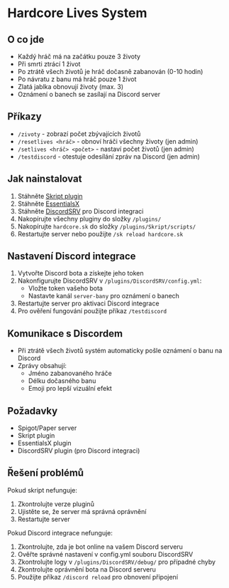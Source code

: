 # Hardcore Lives System

## O co jde
- Každý hráč má na začátku pouze 3 životy
- Při smrti ztrácí 1 život
- Po ztrátě všech životů je hráč dočasně zabanován (0-10 hodin)
- Po návratu z banu má hráč pouze 1 život
- Zlatá jablka obnovují životy (max. 3)
- Oznámení o banech se zasílají na Discord server

## Příkazy
- `/zivoty` - zobrazí počet zbývajících životů
- `/resetlives <hráč>` - obnoví hráči všechny životy (jen admin)
- `/setlives <hráč> <počet>` - nastaví počet životů (jen admin)
- `/testdiscord` - otestuje odesílání zpráv na Discord (jen admin)

## Jak nainstalovat
1. Stáhněte [Skript plugin](https://www.spigotmc.org/resources/skript.114544/)
2. Stáhněte [EssentialsX](https://essentialsx.net/downloads.html)
3. Stáhněte [DiscordSRV](https://www.spigotmc.org/resources/discordsrv.18494/) pro Discord integraci
4. Nakopírujte všechny pluginy do složky `/plugins/`
5. Nakopírujte `hardcore.sk` do složky `/plugins/Skript/scripts/`
6. Restartujte server nebo použijte `/sk reload hardcore.sk`

## Nastavení Discord integrace
1. Vytvořte Discord bota a získejte jeho token
2. Nakonfigurujte DiscordSRV v `/plugins/DiscordSRV/config.yml`:
   - Vložte token vašeho bota
   - Nastavte kanál `server-bany` pro oznámení o banech
3. Restartujte server pro aktivaci Discord integrace
4. Pro ověření fungování použijte příkaz `/testdiscord`

## Komunikace s Discordem
- Při ztrátě všech životů systém automaticky pošle oznámení o banu na Discord
- Zprávy obsahují:
  - Jméno zabanovaného hráče
  - Délku dočasného banu
  - Emoji pro lepší vizuální efekt

## Požadavky
- Spigot/Paper server
- Skript plugin
- EssentialsX plugin
- DiscordSRV plugin (pro Discord integraci)

## Řešení problémů
Pokud skript nefunguje:
1. Zkontrolujte verze pluginů
2. Ujistěte se, že server má správná oprávnění
3. Restartujte server

Pokud Discord integrace nefunguje:
1. Zkontrolujte, zda je bot online na vašem Discord serveru
2. Ověřte správné nastavení v config.yml souboru DiscordSRV
3. Zkontrolujte logy v `/plugins/DiscordSRV/debug/` pro případné chyby
4. Zkontrolujte oprávnění bota na Discord serveru
5. Použijte příkaz `/discord reload` pro obnovení připojení
